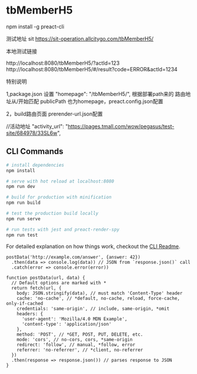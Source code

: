 # tbMemberH5
npm install -g preact-cli


测试地址
sit
https://sit-operation.allcitygo.com/tbMemberH5/


本地测试链接

http://localhost:8080/tbMemberH5/?actId=123
http://localhost:8080/tbMemberH5/#/result?code=ERROR&actId=1234


特别说明


1,package.json 设置 "homepage": "/tbMemberH5/", 根据部署path来的
路由地址从/开始匹配 
publicPath 也为homepage，preact.config.json配置

2，build路由页面 prerender-url.json配置

//活动地址
"activity_url": "https://pages.tmall.com/wow/pegasus/test-site/684978/33SL6w",
## CLI Commands

``` bash
# install dependencies
npm install

# serve with hot reload at localhost:8080
npm run dev

# build for production with minification
npm run build

# test the production build locally
npm run serve

# run tests with jest and preact-render-spy 
npm run test
```

For detailed explanation on how things work, checkout the [CLI Readme](https://github.com/developit/preact-cli/blob/master/README.md).


~~~
postData('http://example.com/answer', {answer: 42})
  .then(data => console.log(data)) // JSON from `response.json()` call
  .catch(error => console.error(error))

function postData(url, data) {
  // Default options are marked with *
  return fetch(url, {
    body: JSON.stringify(data), // must match 'Content-Type' header
    cache: 'no-cache', // *default, no-cache, reload, force-cache, only-if-cached
    credentials: 'same-origin', // include, same-origin, *omit
    headers: {
      'user-agent': 'Mozilla/4.0 MDN Example',
      'content-type': 'application/json'
    },
    method: 'POST', // *GET, POST, PUT, DELETE, etc.
    mode: 'cors', // no-cors, cors, *same-origin
    redirect: 'follow', // manual, *follow, error
    referrer: 'no-referrer', // *client, no-referrer
  })
  .then(response => response.json()) // parses response to JSON
}

~~~
